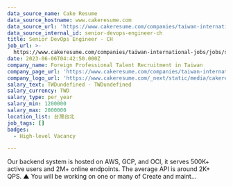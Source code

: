 ```yaml
---
data_source_name: Cake Resume
data_source_hostname: www.cakeresume.com
data_source_url: 'https://www.cakeresume.com/companies/taiwan-international-jobs/jobs'
data_source_internal_id: senior-devops-engineer-ch
title: Senior DevOps Engineer - CH
job_url: >-
  https://www.cakeresume.com/companies/taiwan-international-jobs/jobs/senior-devops-engineer-ch
date: 2023-06-06T04:42:50.000Z
company_name: Foreign Professional Talent Recruitment in Taiwan
company_page_url: 'https://www.cakeresume.com/companies/taiwan-international-jobs'
company_logo_url: 'https://www.cakeresume.com/_next/static/media/cakeresume.e1c03867.svg'
salary_text: TWDundefined - TWDundefined
salary_currency: TWD
salary_type: per_year
salary_min: 1200000
salary_max: 2000000
location_list: 台灣台北
job_tags: []
badges:
  - High-level Vacancy

---
```


Our backend system is hosted on AWS, GCP, and OCI, it serves 500K+ active users and 2M+ online endpoints. The average API is around 2K+ QPS. ▲ You will be working on one or many of Create and maint...
